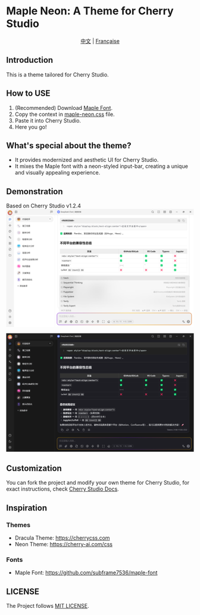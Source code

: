 # Maple Neon: A Theme for Cherry Studio

<div style="text-align: center">
<a href="https://github.com/BoningtonChen/CherryStudio_themes/blob/master/docs/README.zh.md">中文</a> |
<a href="https://github.com/BoningtonChen/CherryStudio_themes/blob/master/docs/README.fr.zh">Française</a>
</div>

## Introduction
This is a theme tailored for Cherry Studio.

## How to USE
1. (Recommended) Download [Maple Font](https://github.com/subframe7536/maple-font/releases).
2. Copy the context in [maple-neon.css](./maple-neon.css) file.
3. Paste it into Cherry Studio.
4. Here you go!

## What's special about the theme?
- It provides modernized and aesthetic UI for Cherry Studio.
- It mixes the Maple font with a neon-styled input-bar, creating a unique and visually appealing experience.

## Demonstration
Based on Cherry Studio v1.2.4
![Page Light](./images/main-page-light.png)

![Page Dark](./images/main-page-dark.png)

## Customization
You can fork the project and modify your own theme for Cherry Studio, for exact instructions, check [Cherry Studio Docs](https://docs.cherry-ai.com/personalization-settings/css).

## Inspiration
### Themes
- Dracula Theme: https://cherrycss.com
- Neon Theme: https://cherry-ai.com/css

### Fonts
- Maple Font: https://github.com/subframe7536/maple-font

## LICENSE
The Project follows [MIT LICENSE](./LICENSE).
